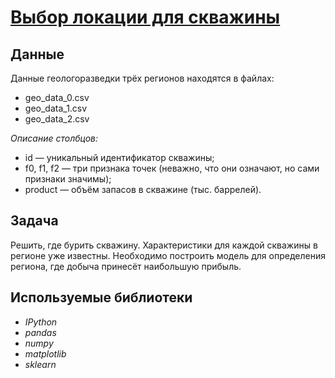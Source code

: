 # [Выбор локации для скважины](https://github.com/observer012/yandex_practicum/blob/main/07.%20Машинное%20обучение%20в%20бизнесе%20(11)/Выбор%20локации%20для%20скважины.ipynb)


## Данные

Данные геологоразведки трёх регионов находятся в файлах: 
- geo_data_0.csv 
- geo_data_1.csv
- geo_data_2.csv

*Описание столбцов:*
- id — уникальный идентификатор скважины;
- f0, f1, f2 — три признака точек (неважно, что они означают, но сами признаки значимы);
- product — объём запасов в скважине (тыс. баррелей).

## Задача

Решить, где бурить скважину. Характеристики для каждой скважины в регионе уже известны. Необходимо построить модель для определения региона, где добыча принесёт наибольшую прибыль. 

## Используемые библиотеки
- *IPython*
- *pandas*
- *numpy*
- *matplotlib*
- *sklearn*

